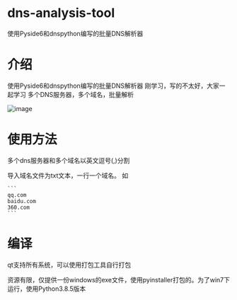 # dns-analysis-tool
使用Pyside6和dnspython编写的批量DNS解析器


# 介绍

使用Pyside6和dnspython编写的批量DNS解析器
刚学习，写的不太好，大家一起学习
多个DNS服务器，多个域名，批量解析

![image](https://user-images.githubusercontent.com/24599746/222950163-373d91fe-9f93-412e-b1c8-61eba3e8aa38.png)


# 使用方法

多个dns服务器和多个域名以英文逗号(,)分割

导入域名文件为txt文本，一行一个域名。
如

    ```
    qq.com
    baidu.com
    360.com
    ```

# 编译

qt支持所有系统，可以使用打包工具自行打包

资源有限，仅提供一份windows的exe文件，使用pyinstaller打包的。为了win7下运行，使用Python3.8.5版本
